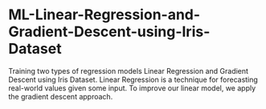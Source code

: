 # ML-Linear-Regression-and-Gradient-Descent-using-Iris-Dataset
Training two types of regression models Linear Regression and Gradient Descent using Iris Dataset. Linear Regression is a technique for forecasting real-world values given some input. To improve our linear model, we apply the gradient descent approach.
